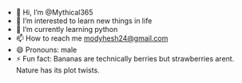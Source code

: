 - 👋 Hi, I’m @Mythical365
- 👀 I’m interested to learn new things in life 
- 🌱 I’m currently learning python
- 📫 How to reach me modyhesh24@gmail.com
- 😄 Pronouns: male
- ⚡ Fun fact: Bananas are technically berries but strawberries arent. Nature has its plot twists.

<!---
Mythical365/Mythical365 is a ✨ special ✨ repository because its `README.md` (this file) appears on your GitHub profile.
You can click the Preview link to take a look at your changes.
--->
